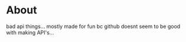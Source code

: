 # About
bad api things... mostly made for fun bc github doesnt seem to be good with making API's...
